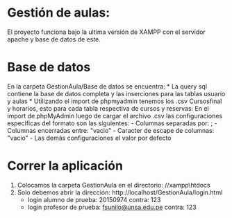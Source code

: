 # Gestión de aulas: 
   El proyecto funciona bajo la ultima versión de XAMPP con el servidor apache y base de datos de este.
    
# Base de datos
 En la carpeta GestionAula/Base de datos se encuentra:
    * La query sql contiene la base de datos completa y las inserciones para las tablas usuario y aulas
    * Utilizando el import de phpmyadmin tenemos los .csv Cursosfinal y horarios, esto para cada tabla respectiva de cursos y reservas:
        En el import de phpMyAdmin luego de cargar el archivo .csv las configuraciones especificas del formato son las siguientes:
            - Columnas separadas por: ;
            - Columnas encerradas entre: "vacio"
            - Caracter de escape de columnas: "vacio"
            - Las demás configuraciones el valor por defecto
# Correr la aplicación
   1. Colocamos la carpeta GestionAula en el directorio: //xampp\htdocs
   2. Solo debemos abrir la dirección: http://localhost/GestionAula/login.html
       - login alumno de prueba: 20150974 contra: 123
       - login profesor de prueba: fsunilo@unsa.edu.pe contra: 123

    

